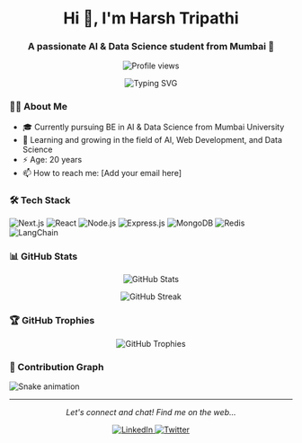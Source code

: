 <h1 align="center">Hi 👋, I'm Harsh Tripathi</h1>
<h3 align="center">A passionate AI & Data Science student from Mumbai 🚀</h3>

<p align="center">
  <img src="https://komarev.com/ghpvc/?username=harshtripathi&label=Profile%20views&color=0e75b6&style=flat" alt="Profile views"/>
</p>

<p align="center">
  <img src="https://readme-typing-svg.herokuapp.com?font=Fira+Code&pause=1000&color=2C96F7&center=true&vCenter=true&width=435&lines=AI+%26+Data+Science+Student;Full+Stack+Developer;Always+learning+new+things" alt="Typing SVG"/>
</p>

### 👨‍🎓 About Me
- 🎓 Currently pursuing BE in AI & Data Science from Mumbai University
- 🌱 Learning and growing in the field of AI, Web Development, and Data Science
- ⚡ Age: 20 years
- 📫 How to reach me: [Add your email here]

### 🛠️ Tech Stack

<p align="left">
  <img src="https://img.shields.io/badge/Next.js-000000?style=for-the-badge&logo=next.js&logoColor=white" alt="Next.js"/>
  <img src="https://img.shields.io/badge/React-20232A?style=for-the-badge&logo=react&logoColor=61DAFB" alt="React"/>
  <img src="https://img.shields.io/badge/Node.js-43853D?style=for-the-badge&logo=node.js&logoColor=white" alt="Node.js"/>
  <img src="https://img.shields.io/badge/Express.js-404D59?style=for-the-badge" alt="Express.js"/>
  <img src="https://img.shields.io/badge/MongoDB-4EA94B?style=for-the-badge&logo=mongodb&logoColor=white" alt="MongoDB"/>
  <img src="https://img.shields.io/badge/Redis-DC382D?style=for-the-badge&logo=redis&logoColor=white" alt="Redis"/>
  <img src="https://img.shields.io/badge/LangChain-121212?style=for-the-badge" alt="LangChain"/>
</p>

### 📊 GitHub Stats

<p align="center">
  <img align="center" src="https://github-readme-stats.vercel.app/api?username=harshtripathi&show_icons=true&locale=en&theme=radical" alt="GitHub Stats"/>
</p>

<p align="center">
  <img align="center" src="https://github-readme-streak-stats.herokuapp.com/?user=harshtripathi&theme=radical" alt="GitHub Streak"/>
</p>

### 🏆 GitHub Trophies

<p align="center">
  <img src="https://github-profile-trophy.vercel.app/?username=harshtripathi&theme=radical&no-frame=false&no-bg=true&margin-w=4" alt="GitHub Trophies"/>
</p>

### 🐍 Contribution Graph

![Snake animation](https://github.com/{username}/harshtripathi/blob/output/github-contribution-grid-snake.svg)

---

<p align="center">
  <i>Let's connect and chat! Find me on the web...</i>
  
  <!-- Add your social media badges here -->
  <div align="center">
    <a href="[Your LinkedIn]">
      <img src="https://img.shields.io/badge/LinkedIn-0077B5?style=for-the-badge&logo=linkedin&logoColor=white" alt="LinkedIn"/>
    </a>
    <a href="[Your Twitter]">
      <img src="https://img.shields.io/badge/Twitter-1DA1F2?style=for-the-badge&logo=twitter&logoColor=white" alt="Twitter"/>
    </a>
  </div>
</p>
